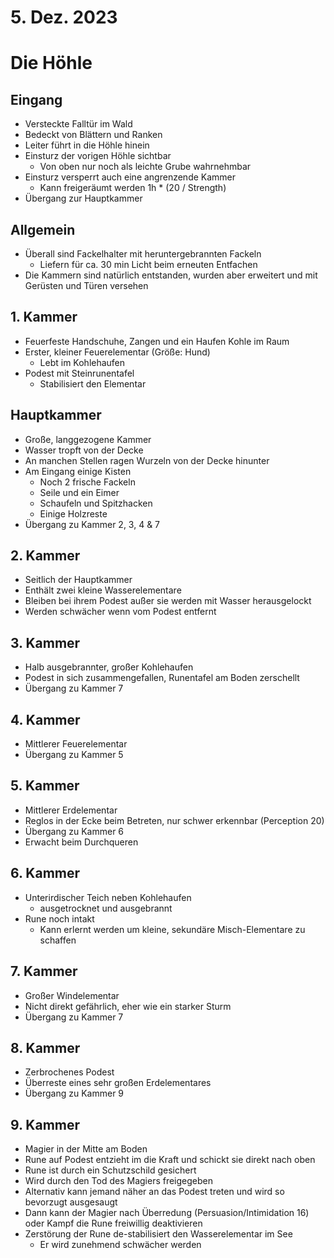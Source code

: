 # 5. Dez. 2023

# Die Höhle

## Eingang

* Versteckte Falltür im Wald
* Bedeckt von Blättern und Ranken
* Leiter führt in die Höhle hinein
* Einsturz der vorigen Höhle sichtbar
  * Von oben nur noch als leichte Grube wahrnehmbar
* Einsturz versperrt auch eine angrenzende Kammer
  * Kann freigeräumt werden 1h * (20 / Strength)
* Übergang zur Hauptkammer

## Allgemein

* Überall sind Fackelhalter mit heruntergebrannten Fackeln
  * Liefern für ca. 30 min Licht beim erneuten Entfachen
* Die Kammern sind natürlich entstanden, wurden aber erweitert und mit Gerüsten und Türen versehen

## 1. Kammer

* Feuerfeste Handschuhe, Zangen und ein Haufen Kohle im Raum
* Erster, kleiner Feuerelementar (Größe: Hund)
  * Lebt im Kohlehaufen
* Podest mit Steinrunentafel
  * Stabilisiert den Elementar 

## Hauptkammer

* Große, langgezogene Kammer
* Wasser tropft von der Decke
* An manchen Stellen ragen Wurzeln von der Decke hinunter
* Am Eingang einige Kisten
  * Noch 2 frische Fackeln
  * Seile und ein Eimer
  * Schaufeln und Spitzhacken
  * Einige Holzreste
* Übergang zu Kammer 2, 3, 4 & 7

## 2. Kammer

* Seitlich der Hauptkammer
* Enthält zwei kleine Wasserelementare
* Bleiben bei ihrem Podest außer sie werden mit Wasser herausgelockt
* Werden schwächer wenn vom Podest entfernt

## 3. Kammer

* Halb ausgebrannter, großer Kohlehaufen
* Podest in sich zusammengefallen, Runentafel am Boden zerschellt
* Übergang zu Kammer 7

## 4. Kammer

* Mittlerer Feuerelementar
* Übergang zu Kammer 5

## 5. Kammer

* Mittlerer Erdelementar
* Reglos in der Ecke beim Betreten, nur schwer erkennbar (Perception 20)
* Übergang zu Kammer 6
* Erwacht beim Durchqueren

## 6. Kammer

* Unterirdischer Teich neben Kohlehaufen
  * ausgetrocknet und ausgebrannt
* Rune noch intakt
  * Kann erlernt werden um kleine, sekundäre Misch-Elementare zu schaffen

## 7. Kammer

* Großer Windelementar
* Nicht direkt gefährlich, eher wie ein starker Sturm
* Übergang zu Kammer 7

## 8. Kammer 

* Zerbrochenes Podest
* Überreste eines sehr großen Erdelementares
* Übergang zu Kammer 9

## 9. Kammer

* Magier in der Mitte am Boden
* Rune auf Podest entzieht im die Kraft und schickt sie direkt nach oben
* Rune ist durch ein Schutzschild gesichert
* Wird durch den Tod des Magiers freigegeben
* Alternativ kann jemand näher an das Podest treten und wird so bevorzugt ausgesaugt
* Dann kann der Magier nach Überredung (Persuasion/Intimidation 16) oder Kampf die Rune freiwillig deaktivieren
* Zerstörung der Rune de-stabilisiert den Wasserelementar im See
  * Er wird zunehmend schwächer werden